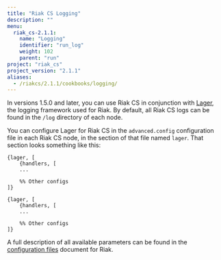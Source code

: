 ```yaml
---
title: "Riak CS Logging"
description: ""
menu:
  riak_cs-2.1.1:
    name: "Logging"
    identifier: "run_log"
    weight: 102
    parent: "run"
project: "riak_cs"
project_version: "2.1.1"
aliases:
  - /riakcs/2.1.1/cookbooks/logging/
---
```


In versions 1.5.0 and later, you can use Riak CS in conjunction with
[Lager](https://github.com/basho/lager), the logging framework used for
Riak. By default, all Riak CS logs can be found in the `/log` directory
of each node.

You can configure Lager for Riak CS in the `advanced.config` configuration
file in each Riak CS node, in the section of that file named `lager`.
That section looks something like this:

```advancedconfig
{lager, [
    {handlers, [
    ...

    %% Other configs
]}
```

```appconfig
{lager, [
    {handlers, [
    ...

    %% Other configs
]}
```

A full description of all available parameters can be found in the
[configuration files](/riak/kv/2.1.3/configuring/reference) document for Riak.
